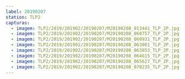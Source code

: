 ```yaml
---
label: 20190207
station: TLP2
capturas:
  - imagem: TLP2/2019/201902/20190207/M20190208_013441_TLP_2P.jpg
  - imagem: TLP2/2019/201902/20190207/M20190208_060757_TLP_2P.jpg
  - imagem: TLP2/2019/201902/20190207/M20190208_060931_TLP_2P.jpg
  - imagem: TLP2/2019/201902/20190207/M20190208_063801_TLP_2P.jpg
  - imagem: TLP2/2019/201902/20190207/M20190208_063853_TLP_2P.jpg
  - imagem: TLP2/2019/201902/20190207/M20190208_064615_TLP_2P.jpg
  - imagem: TLP2/2019/201902/20190207/M20190208_065627_TLP_2P.jpg
  - imagem: TLP2/2019/201902/20190207/M20190208_070235_TLP_2P.jpg
---
```

